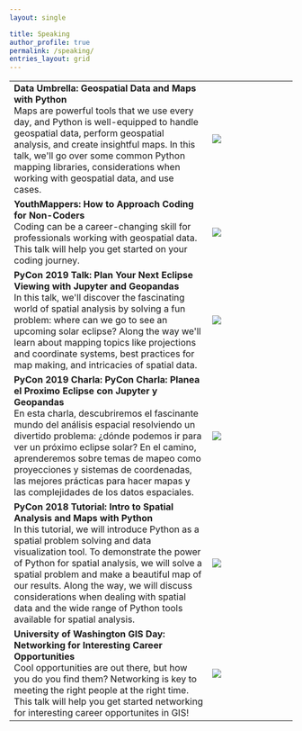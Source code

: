 ```yaml
---
layout: single

title: Speaking
author_profile: true
permalink: /speaking/
entries_layout: grid
---
```



<table style="width:100%; border:none;" cellspacing="10" >

<tr style="border:none;">
  <td style="border: none;font-size:16px;">
    <span style="font-weight:700;">Data Umbrella: Geospatial Data and Maps with Python</span>
    <br>
Maps are powerful tools that we use every day, and Python is well-equipped to handle geospatial data, perform geospatial analysis, and create insightful maps. In this talk, we'll go over some common Python mapping libraries, considerations when working with geospatial data, and use cases.
  </td>
  <td style="width:30%;border:none;font-size:16px;">
	<a href="https://www.youtube.com/watch?v=EXHG-bLGT0Y">
		<img src= "{{ "assets/images/speaking/DataUmbrellaWebinar.PNG" | relative_url }}"/>
	</a>
  </td>
</tr>

<tr style="border:none;">
  <td style="border: none;font-size:16px;">
    <span style="font-weight:700;">YouthMappers: How to Approach Coding for Non-Coders</span>
    <br>
Coding can be a career-changing skill for professionals working with geospatial data. This talk will help you get started on your coding journey.
  </td>
  <td style="width:30%;border:none;font-size:16px;">
	<a href="https://www.youtube.com/watch?v=N5TzlCFJmOk">
		<img src= "{{ "assets/images/speaking/YouthMappers.PNG" | relative_url }}"/>
	</a>
  </td>
</tr>

<tr style="border:none;">
  <td style="border: none;font-size:16px;">
    <span style="font-weight:700;">PyCon 2019 Talk: Plan Your Next Eclipse Viewing with Jupyter and Geopandas</span>
    <br>
In this talk, we'll discover the fascinating world of spatial analysis by solving a fun problem: where can we go to see an upcoming solar eclipse? Along the way we'll learn about mapping topics like projections and coordinate systems, best practices for map making, and intricacies of spatial data.
  </td>
  <td style="width:30%;border:none;font-size:16px;">
	<a href="https://www.youtube.com/watch?v=PIPJAE-PXd4">
		<img src= "{{ "assets/images/speaking/PyCon2019.PNG" | relative_url }}"/>
	</a>
  </td>
</tr>

<tr style="border:none;">
  <td style="border: none;font-size:16px;">
    <span style="font-weight:700;">PyCon 2019 Charla: PyCon Charla: Planea el Proximo Eclipse con Jupyter y Geopandas</span>
    <br>
En esta charla, descubriremos el fascinante mundo del análisis espacial resolviendo un divertido problema: ¿dónde podemos ir para ver un próximo eclipse solar? En el camino, aprenderemos sobre temas de mapeo como proyecciones y sistemas de coordenadas, las mejores prácticas para hacer mapas y las complejidades de los datos espaciales.
  </td>
  <td style="width:30%;border:none;font-size:16px;">
	<a href="https://youtu.be/tTIWVfltBbk">
		<img src= "{{ "assets/images/speaking/PyCon2019_charla.PNG" | relative_url }}"/>
	</a>
  </td>
</tr>

<tr style="border:none;">
  <td style="border: none;font-size:16px;">
    <span style="font-weight:700;">PyCon 2018 Tutorial: Intro to Spatial Analysis and Maps with Python</span>
    <br>
In this tutorial, we will introduce Python as a spatial problem solving and data visualization tool. To demonstrate the power of Python for spatial analysis, we will solve a spatial problem and make a beautiful map of our results. Along the way, we will discuss considerations when dealing with spatial data and the wide range of Python tools available for spatial analysis.
  </td>
  <td style="width:30%;border:none;font-size:16px;">
	<a href="https://www.youtube.com/watch?v=uRvTeK5Ndq8">
		<img src= "{{ "assets/images/speaking/PyCon2018.PNG" | relative_url }}"/>
	</a>
  </td>
</tr>

<tr style="border:none;">
  <td style="border: none;font-size:16px;">
    <span style="font-weight:700;">University of Washington GIS Day: Networking for Interesting Career Opportunities</span>
    <br>
Cool opportunities are out there, but how you do you find them? Networking is key to meeting the right people at the right time. This talk will help you get started networking for interesting career opportunites in GIS!
  </td>
  <td style="width:30%;border:none;font-size:16px;">
	<a href="https://www.youtube.com/watch?v=z-q4znBqokw&t=1s">
		<img src= "{{ "assets/images/speaking/UWGIS2014.jpg" | relative_url }}"/>
	</a>
  </td>
</tr>


</table>
